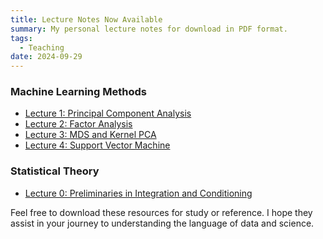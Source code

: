 ```yaml
---
title: Lecture Notes Now Available
summary: My personal lecture notes for download in PDF format.
tags:
  - Teaching
date: 2024-09-29
---
```


### Machine Learning Methods

- <a href="/notes/ml-pca.pdf" target="_blank">Lecture 1: Principal Component Analysis</a>
- <a href="/notes/ml-fa.pdf" target="_blank">Lecture 2: Factor Analysis</a>
- <a href="/notes/ml-kpca.pdf" target="_blank">Lecture 3: MDS and Kernel PCA</a>
- <a href="/notes/ml-svm.pdf" target="_blank">Lecture 4: Support Vector Machine</a>

### Statistical Theory

- <a href="/notes/st-pres.pdf" target="_blank">Lecture 0: Preliminaries in Integration and Conditioning</a>

Feel free to download these resources for study or reference. I hope they assist in your journey to understanding the language of data and science.